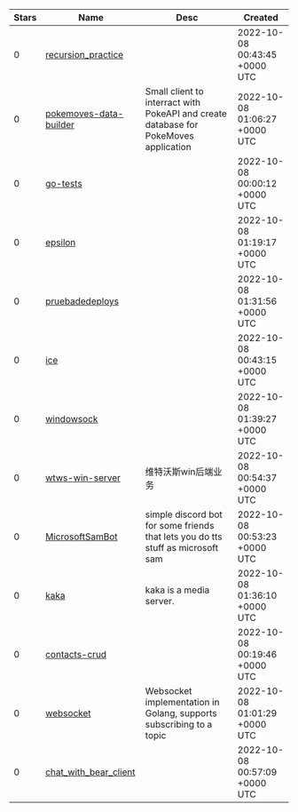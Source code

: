 | Stars | Name | Desc | Created | 
| ----- | ------- | ------------- | ------------- |
| 0 | [recursion_practice](https://github.com/Atsu77/recursion_practice) |  | 2022-10-08 00:43:45 +0000 UTC |
| 0 | [pokemoves-data-builder](https://github.com/tweekes0/pokemoves-data-builder) | Small client to interract with PokeAPI and create database for PokeMoves application | 2022-10-08 01:06:27 +0000 UTC |
| 0 | [go-tests](https://github.com/JailtonJunior94/go-tests) |  | 2022-10-08 00:00:12 +0000 UTC |
| 0 | [epsilon](https://github.com/mxplusb/epsilon) |  | 2022-10-08 01:19:17 +0000 UTC |
| 0 | [pruebadedeploys](https://github.com/cheveuxdelin/pruebadedeploys) |  | 2022-10-08 01:31:56 +0000 UTC |
| 0 | [ice](https://github.com/tomygin/ice) |  | 2022-10-08 00:43:15 +0000 UTC |
| 0 | [windowsock](https://github.com/tingsk/windowsock) |  | 2022-10-08 01:39:27 +0000 UTC |
| 0 | [wtws-win-server](https://github.com/FengXiaoFan/wtws-win-server) | 维特沃斯win后端业务 | 2022-10-08 00:54:37 +0000 UTC |
| 0 | [MicrosoftSamBot](https://github.com/IoIxD/MicrosoftSamBot) | simple discord bot for some friends that lets you do tts stuff as microsoft sam | 2022-10-08 00:53:23 +0000 UTC |
| 0 | [kaka](https://github.com/zjtjkj/kaka) | kaka is a media server. | 2022-10-08 01:36:10 +0000 UTC |
| 0 | [contacts-crud](https://github.com/4strodev/contacts-crud) |  | 2022-10-08 00:19:46 +0000 UTC |
| 0 | [websocket](https://github.com/tashi21/websocket) | Websocket implementation in Golang, supports subscribing to a topic | 2022-10-08 01:01:29 +0000 UTC |
| 0 | [chat_with_bear_client](https://github.com/mikito39/chat_with_bear_client) |  | 2022-10-08 00:57:09 +0000 UTC |

